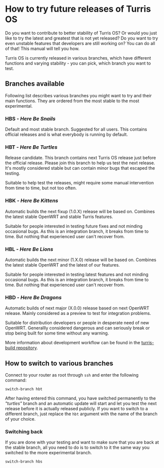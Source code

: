 # How to try future releases of Turris OS
 
Do you want to contribute to better stability of Turris OS? Or would you just
like to try the latest and greatest that is not yet released? Do you want to
try even unstable features that developers are still working on? You can do all
of that! This manual will tell you how. 

Turris OS is currently released in various branches, which have different
functions and varying stability - you can pick, which branch you want to test.

## Branches available

Following list describes various branches you might want to try and their main
functions. They are ordered from the most stable to the most experimental.

### HBS -  _Here Be Snails_

Default and most stable branch. Suggested for all users. This contains
official releases and is what everybody is running by default.

### HBT - _Here Be Turtles_

Release candidate. This branch contains next Turris OS release just before the
official release. Please join this branch to help us test the next release.
It's mostly considered stable but can contain minor bugs that escaped the
testing.

Suitable to help test the releases, might require some manual intervention from
time to time, but not too often.

### HBK - _Here Be Kittens_

Automatic builds the next fixup (1.0.X) release will be based on. Combines the
latest stable OpenWRT and stable Turris features.

Suitable for people interested in testing future fixes and not minding occasional
bugs. As this is an integration branch, it breaks from time to time. But nothing
that experienced user can't recover from.

### HBL - _Here Be Lions_

Automatic builds the next minor (1.X.0) release will be based on. Combines the
latest stable OpenWRT and the latest of our features.

Suitable for people interested in testing latest features and not minding
occasional bugs. As this is an integration branch, it breaks from time to time.
But nothing that experienced user can't recover from.

### HBD - _Here Be Dragons_

Automatic builds of next major (X.0.0) release based on next OpenWRT release.
Mainly considered as a preview to test for integration problems.

Suitable for distribution developers or people in desperate need of new
OpenWRT. Generallly considered dangerous and can seriously break or stop being
built for some time without any warning.

More information about development workflow can be found in the
[turris-build repository](https://gitlab.labs.nic.cz/turris/turris-build/blob/master/WORKFLOW.asciidoc).

## How to switch to various branches

Connect to your router as root through `ssh` and enter the following command:

```
switch-branch hbt
```

After having entered this command, you have switched permanently to the
_"turtles"_ branch and an automatic update will start and let you test the next
release before it is actually released publicly. If you want to switch to a
different branch, just replace the `hbt` argument with the name of the branch
of your choice. 

### Switching back
 
If you are done with your testing and want to make sure that you are back at
the stable branch, all you need to do is to switch to it the same way you
switched to the more experimental branch.

```
switch-branch hbs
```

